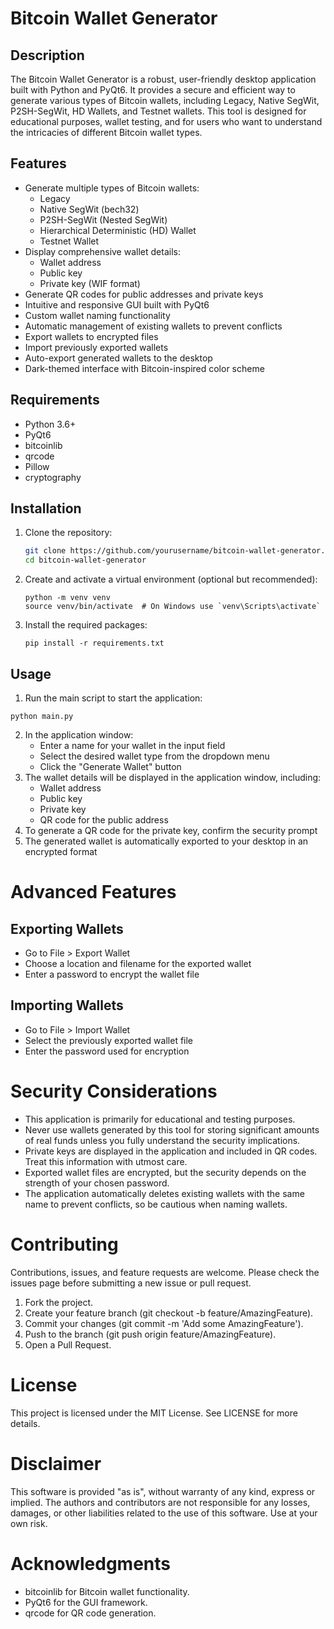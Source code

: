 # Bitcoin Wallet Generator

## Description

The Bitcoin Wallet Generator is a robust, user-friendly desktop application built with Python and PyQt6. It provides a
secure and efficient way to generate various types of Bitcoin wallets, including Legacy, Native SegWit, P2SH-SegWit, HD
Wallets, and Testnet wallets. This tool is designed for educational purposes, wallet testing, and for users who want to
understand the intricacies of different Bitcoin wallet types.

## Features

- Generate multiple types of Bitcoin wallets:
    - Legacy
    - Native SegWit (bech32)
    - P2SH-SegWit (Nested SegWit)
    - Hierarchical Deterministic (HD) Wallet
    - Testnet Wallet
- Display comprehensive wallet details:
    - Wallet address
    - Public key
    - Private key (WIF format)
- Generate QR codes for public addresses and private keys
- Intuitive and responsive GUI built with PyQt6
- Custom wallet naming functionality
- Automatic management of existing wallets to prevent conflicts
- Export wallets to encrypted files
- Import previously exported wallets
- Auto-export generated wallets to the desktop
- Dark-themed interface with Bitcoin-inspired color scheme

## Requirements

- Python 3.6+
- PyQt6
- bitcoinlib
- qrcode
- Pillow
- cryptography

## Installation

1. Clone the repository:
   ```sh
   git clone https://github.com/yourusername/bitcoin-wallet-generator.git
   cd bitcoin-wallet-generator
2. Create and activate a virtual environment (optional but recommended):
    ```
    python -m venv venv
    source venv/bin/activate  # On Windows use `venv\Scripts\activate`
3. Install the required packages:
   ```
   pip install -r requirements.txt

## Usage

1. Run the main script to start the application:

  ```
  python main.py
  ```

2. In the application window:
    - Enter a name for your wallet in the input field
    - Select the desired wallet type from the dropdown menu
    - Click the "Generate Wallet" button
3. The wallet details will be displayed in the application window, including:
    - Wallet address
    - Public key
    - Private key
    - QR code for the public address
4. To generate a QR code for the private key, confirm the security prompt
5. The generated wallet is automatically exported to your desktop in an encrypted format

# Advanced Features

## Exporting Wallets

- Go to File > Export Wallet
- Choose a location and filename for the exported wallet
- Enter a password to encrypt the wallet file

## Importing Wallets

- Go to File > Import Wallet
- Select the previously exported wallet file
- Enter the password used for encryption

# Security Considerations

- This application is primarily for educational and testing purposes.
- Never use wallets generated by this tool for storing significant amounts of real funds unless you fully understand the
  security implications.
- Private keys are displayed in the application and included in QR codes. Treat this information with utmost care.
- Exported wallet files are encrypted, but the security depends on the strength of your chosen password.
- The application automatically deletes existing wallets with the same name to prevent conflicts, so be cautious when
  naming wallets.

# Contributing

Contributions, issues, and feature requests are welcome. Please check the issues page before submitting a new issue or
pull request.

1. Fork the project.
2. Create your feature branch (git checkout -b feature/AmazingFeature).
3. Commit your changes (git commit -m 'Add some AmazingFeature').
4. Push to the branch (git push origin feature/AmazingFeature).
5. Open a Pull Request.

# License

This project is licensed under the MIT License. See LICENSE for more details.

# Disclaimer

This software is provided "as is", without warranty of any kind, express or implied. The authors and contributors are
not responsible for any losses, damages, or other liabilities related to the use of this software. Use at your own risk.

# Acknowledgments

- bitcoinlib for Bitcoin wallet functionality.
- PyQt6 for the GUI framework.
- qrcode for QR code generation.

